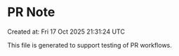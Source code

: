 # PR Note

Created at: Fri 17 Oct 2025 21:31:24 UTC

This file is generated to support testing of PR workflows.
